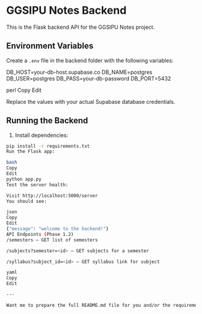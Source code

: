 # GGSIPU Notes Backend

This is the Flask backend API for the GGSIPU Notes project.

## Environment Variables

Create a `.env` file in the backend folder with the following variables:

DB_HOST=your-db-host.supabase.co
DB_NAME=postgres
DB_USER=postgres
DB_PASS=your-db-password
DB_PORT=5432

perl
Copy
Edit

Replace the values with your actual Supabase database credentials.

## Running the Backend

1. Install dependencies:

```bash
pip install -r requirements.txt
Run the Flask app:

bash
Copy
Edit
python app.py
Test the server health:

Visit http://localhost:5000/server
You should see:

json
Copy
Edit
{"message": "welcome to the backend!"}
API Endpoints (Phase 1.2)
/semesters — GET list of semesters

/subjects?semester=<id> — GET subjects for a semester

/syllabus?subject_id=<id> — GET syllabus link for subject

yaml
Copy
Edit

---

Want me to prepare the full README.md file for you and/or the requirements.txt?